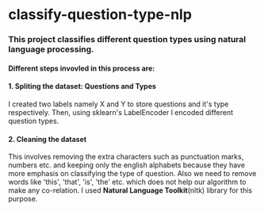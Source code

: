 # classify-question-type-nlp

### This project classifies different question types using natural language processing. 

#### Different steps invovled in this process are:
#### 1. Spliting the dataset: Questions and Types
I created two labels namely X and Y to store questions and it's type respectively. Then, using sklearn's LabelEncoder I encoded different question types.

#### 2. Cleaning the dataset
This involves removing the extra characters such as punctuation marks, numbers etc. and keeping only the english alphabets because they have more emphasis on classifying the type of question. Also we need to remove words like 'this', 'that', 'is', 'the' etc. which does not help our algorithm to make any co-relation. I used **Natural Language Toolkit**(nltk) library for this purpose.
